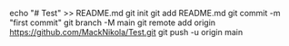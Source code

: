 echo "# Test" >> README.md
git init
git add README.md
git commit -m "first commit"
git branch -M main
git remote add origin https://github.com/MackNikola/Test.git
git push -u origin main
